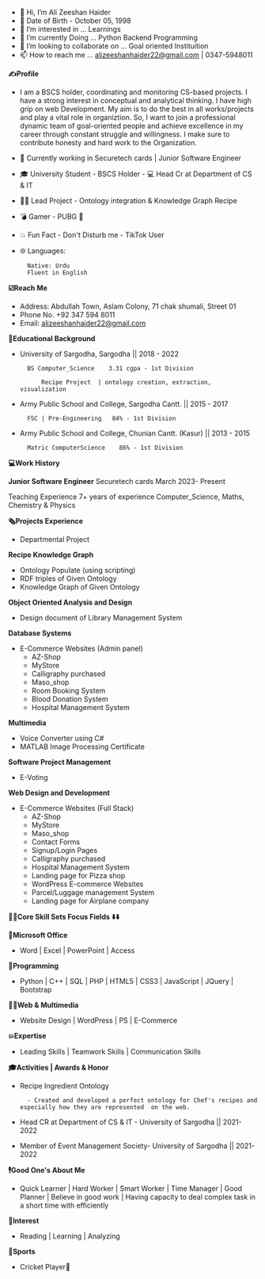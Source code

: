 - 👋 Hi, I’m Ali Zeeshan Haider
- 🎂 Date of Birth - October 05, 1998
- 👀 I’m interested in ... Learnings
- 🌱 I’m currently Doing ... Python Backend Programming
- 💞️ I’m looking to collaborate on ... Goal oriented Instituition
- 📫 How to reach me ... alizeeshanhaider22@gmail.com | 0347-5948011 

**✍️Profile**

- I am a BSCS holder, coordinating and monitoring CS-based projects. I have a strong interest in conceptual and analytical thinking. I have high grip on web Development. My aim is to do the best in all works/projects and play a vital role in organiztion.  So, I want to join a professional dynamic team of goal-oriented people and
achieve excellence in my career through constant struggle and willingness. I make sure to contribute honesty and hard work to the Organization.

- 📱 Currently working in Securetech cards | Junior Software Engineer
- 🎓 University Student - BSCS Holder
         - 💻 Head Cr at Department of CS & IT
- 👨‍💻 Lead Project - Ontology integration & Knowledge Graph Recipe 
- 💣 Gamer - PUBG 🔫 
- 💥 Fun Fact - Don't Disturb me - TikTok User
- 🌐 Languages:
        
        Native: Urdu
        Fluent in English

**☑️Reach Me**

- Address:
        Abdullah Town, Aslam Colony, 71 chak shumali, Street 01
- Phone No.
        +92 347 594 8011
- Email:
        alizeeshanhaider22@gmail.com

**📙Educational Background**

- University of Sargodha, Sargodha  ||  2018 - 2022   
        
        BS Computer_Science    3.31 cgpa - 1st Division
    
            Recipe Project  | ontology creation, extraction, visualization

- Army Public School and College, Sargodha Cantt.  ||  2015 - 2017   
        
        FSC | Pre-Engineering   84% - 1st Division

- Army Public School and College, Chunian Cantt. (Kasur)  ||  2013 - 2015   
        
        Matric ComputerScience    86% - 1st Division

**💻Work History**

**Junior Software Engineer**
Securetech cards March 2023- Present


Teaching Experience
7+ years of experience 
    Computer_Science, Maths, Chemistry & Physics

**🗞Projects Experience**

- Departmental Project

**Recipe Knowledge Graph**

- Ontology Populate (using scripting)         
- RDF triples of Given Ontology
- Knowledge Graph of Given Ontology

**Object Oriented Analysis and Design**

- Design document of Library Management System

**Database Systems**

- E-Commerce Websites (Admin panel)
    - AZ-Shop
    - MyStore  
    - Calligraphy purchased    
    - Maso_shop
    - Room Booking System    
    - Blood Donation System    
    - Hospital Management System

**Multimedia**

- Voice Converter using C#                
- MATLAB Image Processing Certificate

**Software Project Management**

- E-Voting 

**Web Design and Development**

- E-Commerce Websites (Full Stack)
     - AZ-Shop       
     - MyStore         
     - Maso_shop       
     - Contact Forms                    
     - Signup/Login Pages
     - Calligraphy purchased      
     - Hospital Management System
     - Landing page for Pizza shop            
     - WordPress E-commerce Websites
     - Parcel/Luggage management System 
     - Landing page for Airplane company  

**👨‍💻Core Skill Sets Focus Fields ⬇️⬇️**

**📔Microsoft Office**

- Word | Excel | PowerPoint | Access 

**💾Programming**

- Python | C++ | SQL | PHP | HTML5 | CSS3 | JavaScript | JQuery | Bootstrap

**👨‍💻Web & Multimedia**

- Website Design | WordPress | PS | E-Commerce

**💥Expertise**

- Leading Skills | Teamwork Skills | Communication Skills

**🎓Activities | Awards & Honor**
- Recipe Ingredient Ontology

        - Created and developed a perfect ontology for Chef's recipes and especially how they are represented  on the web.

- Head CR at Department of CS & IT - University of Sargodha  ||  2021-2022                                                           

- Member of Event Management Society- University of Sargodha  || 2021-2022                               

**🕴️Good One's About Me**

- Quick Learner | Hard Worker | Smart Worker | Time Manager | Good Planner | Believe in good work | Having capacity to deal complex task in a short time with efficiently


**🎍Interest**

- Reading | Learning | Analyzing


**🏏Sports**
- Cricket Player🥇

<!---
Alizeeshanhaider21/Alizeeshanhaider21 is a ✨ special ✨ repository because its `README.md` (this file) appears on your GitHub profile.
You can click the Preview link to take a look at your changes.
--->
